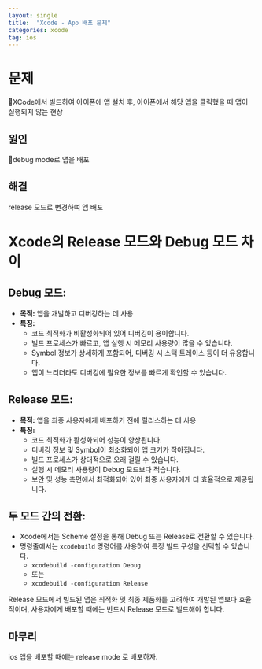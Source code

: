 ```yaml
---
layout: single
title:  "Xcode - App 배포 문제"
categories: xcode
tag: ios
---
```


# 문제
XCode에서 빌드하여 아이폰에 앱 설치 후, 아이폰에서 해당 앱을 클릭했을 때 앱이 실행되지 않는 현상
 
## 원인
debug mode로 앱을 배포

## 해결

release 모드로 변경하여 앱 배포

# Xcode의 Release 모드와 Debug 모드 차이

## Debug 모드:
- **목적:** 앱을 개발하고 디버깅하는 데 사용
- **특징:**
  - 코드 최적화가 비활성화되어 있어 디버깅이 용이합니다.
  - 빌드 프로세스가 빠르고, 앱 실행 시 메모리 사용량이 많을 수 있습니다.
  - Symbol 정보가 상세하게 포함되어, 디버깅 시 스택 트레이스 등이 더 유용합니다.
  - 앱이 느리더라도 디버깅에 필요한 정보를 빠르게 확인할 수 있습니다.

## Release 모드:
- **목적:** 앱을 최종 사용자에게 배포하기 전에 릴리스하는 데 사용
- **특징:**
  - 코드 최적화가 활성화되어 성능이 향상됩니다.
  - 디버깅 정보 및 Symbol이 최소화되어 앱 크기가 작아집니다.
  - 빌드 프로세스가 상대적으로 오래 걸릴 수 있습니다.
  - 실행 시 메모리 사용량이 Debug 모드보다 적습니다.
  - 보안 및 성능 측면에서 최적화되어 있어 최종 사용자에게 더 효율적으로 제공됩니다.

## 두 모드 간의 전환:
- Xcode에서는 Scheme 설정을 통해 Debug 또는 Release로 전환할 수 있습니다.
- 명령줄에서는 `xcodebuild` 명령어를 사용하여 특정 빌드 구성을 선택할 수 있습니다.
  - `xcodebuild -configuration Debug`
  - 또는
  - `xcodebuild -configuration Release`

Release 모드에서 빌드된 앱은 최적화 및 최종 제품화를 고려하여 개발된 앱보다 효율적이며, 사용자에게 배포할 때에는 반드시 Release 모드로 빌드해야 합니다.


## 마무리

ios 앱을 배포할 때에는 release mode 로 배포하자.

